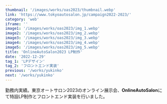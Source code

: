 ```yaml
---
thumbnail: '/images/works/oas2023/thumbnail.webp'
link: 'https://www.tokyoautosalon.jp/campaign2022-2023/'
category: 'web'
iframe: ''
image1: '/images/works/oas2023/img_1.webp'
image2: '/images/works/oas2023/img_2.webp'
image3: '/images/works/oas2023/img_3.webp'
image4: '/images/works/oas2023/img_4.webp'
image5: '/images/works/oas2023/img_5.webp'
title: 'OnlineAutoSalon2023 LP制作'
date: '2022-12-29'
tag_1: 'LPデザイン'
tag_2: 'フロントエンド実装'
previous: '/works/yukinko'
next: '/works/yukinko'
---
```


勤務内実績。東京オートサロン2023のオンライン展示会、**OnlineAutoSalon**にて特設LP制作とフロントエンド実装を行いました。